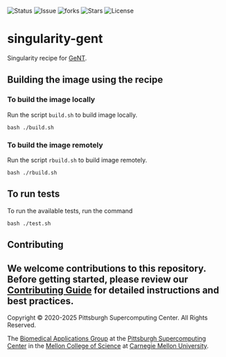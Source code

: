![Status](https://github.com/pscedu/singularity-gent/actions/workflows/main.yml/badge.svg)
![Issue](https://img.shields.io/github/issues/pscedu/singularity-gent)
![forks](https://img.shields.io/github/forks/pscedu/singularity-gent)
![Stars](https://img.shields.io/github/stars/pscedu/singularity-gent)
![License](https://img.shields.io/github/license/pscedu/singularity-gent)

# singularity-gent
Singularity recipe for [GeNT](https://github.com/icaoberg/gent).

## Building the image using the recipe

### To build the image locally
Run the script `build.sh` to build image locally.

```
bash ./build.sh
```

### To build the image remotely
Run the script `rbuild.sh` to build image remotely.

```
bash ./rbuild.sh
```
## To run tests
To run the available tests, run the command

```
bash ./test.sh
```
## Contributing
We welcome contributions to this repository. Before getting started, please review our [Contributing Guide](https://raw.githubusercontent.com/pscedu/singularity-report/refs/heads/main/CONTRIBUTING.md) for detailed instructions and best practices.
---
Copyright © 2020-2025 Pittsburgh Supercomputing Center. All Rights Reserved.

The [Biomedical Applications Group](https://www.psc.edu/biomedical-applications/) at the [Pittsburgh Supercomputing
Center](http://www.psc.edu) in the [Mellon College of Science](https://www.cmu.edu/mcs/) at [Carnegie Mellon University](http://www.cmu.edu).
